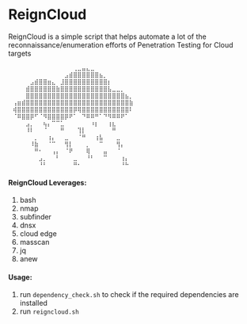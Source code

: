 # ReignCloud
ReignCloud is a simple script that helps automate a lot of the reconnaissance/enumeration efforts of Penetration Testing for Cloud targets
```
⠀⠀⠀⠀⠀⠀⠀⠀⠀⠀⠀⠀⠀⠀⠀⢀⣀⣤⣄⣀⠀⠀⠀⠀⠀⠀⠀⠀⠀⠀
⠀⠀⠀⠀⠀⠀⠀⠀⠀⠀⠀⠀⠀⣠⣾⣿⣿⣿⣿⣿⣿⣦⡀⠀⠀⠀⠀⠀⠀⠀
⠀⠀⠀⠀⠀⣠⣾⣿⣿⣶⣄⠀⣸⣿⣿⣿⣿⣿⣿⣿⣿⣿⣿⡆⠀⠀⠀⠀⠀⠀
⠀⠀⠀⠀⣾⣿⣿⣿⣿⣿⣿⣷⣿⣿⣿⣿⣿⣿⣿⣿⣿⣿⣿⣧⣀⣀⡀⠀⠀⠀
⠀⠀⠀⠀⣿⣿⣿⣿⣿⣿⣿⣿⣿⣿⣿⣿⣿⣿⣿⣿⣿⣿⣿⣿⣿⣿⣿⣦⡀⠀
⠀⢠⣶⣾⣿⣿⣿⣿⣿⣿⣿⣿⣿⣿⣿⣿⣿⣿⣿⣿⣿⣿⣿⣿⣿⣿⣿⣿⣷⠀
⠀⢾⣿⣿⣿⣿⣿⣿⣿⣿⣿⣿⣿⣿⣿⡿⢿⣿⣿⣿⣿⣿⣿⣿⣿⣿⣿⣿⠇⠀
⠀⠈⠿⣿⣿⡿⠋⠈⠻⣿⣿⣿⣿⡿⠟⠁⠀⠙⠿⠿⠛⠁⠙⠻⠿⠿⠟⠁⠀⠀
⠀⠀⠀⠀⣠⡀⠀⠀⢦⡄⠉⠉⣁⠀⠀⠀⠀⠀⠀⠰⡆⠀⠀⢰⣆⠀⠀⠀⠀⠀
⠀⠀⠀⠀⠸⠇⠀⠀⠈⠀⠀⠀⠛⠀⠀⠀⢹⡇⠀⠀⠀⠀⠀⠀⠛⠀⠀⠀⠀⠀
⠀⠀⠀⠀⠀⠀⡀⠀⠀⢰⡄⠀⠀⣀⠀⠀⠈⠛⠀⠀⢰⣧⠀⠀⠀⣀⠀⠀⠀⠀
⠀⠀⠀⠀⠀⠸⣷⠀⠀⠈⠉⠀⠀⢻⡇⠀⠀⠀⡀⠀⠀⠉⠀⠀⠀⢻⡄⠀⠀⠀
⠀⠀⠀⠀⠀⠀⠛⠂⠀⠀⢠⡄⠀⠈⠟⠀⠀⠀⢿⠀⠀⠀⣤⠀⠀⠈⠀⠀⠀⠀
⠀⠀⠀⠀⠀⠀⠀⣠⡀⠀⠀⠃⠀⠀⠀⣀⠀⠀⠘⠃⠀⠀⠉⠀⠀⠀⢰⡄⠀⠀
⠀⠀⠀⠀⠀⠀⠀⠘⠃⠀⠀⠀⠀⠀⠀⠛⠂⠀⠀⠀⠀⠀⠀⠀⠀⠀⠘⠓⠀⠀
```
#### ReignCloud Leverages:
1. bash
2. nmap
3. subfinder
4. dnsx
5. cloud edge
6. masscan
7. jq
8. anew
  
#### Usage:
1. run `dependency_check.sh` to check if the required dependencies are installed
2. run `reigncloud.sh`
